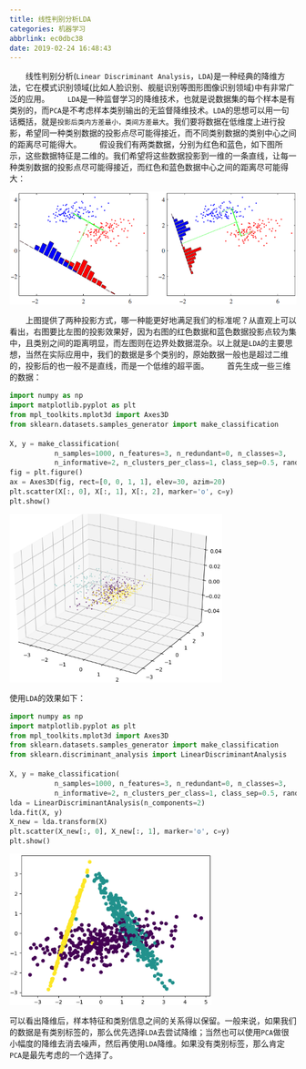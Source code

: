 ```yaml
---
title: 线性判别分析LDA
categories: 机器学习
abbrlink: ec0dbc38
date: 2019-02-24 16:48:43
---
```

&emsp;&emsp;线性判别分析(`Linear Discriminant Analysis`，`LDA`)是一种经典的降维方法，它在模式识别领域(比如人脸识别、舰艇识别等图形图像识别领域)中有非常广泛的应用。<!--more-->
&emsp;&emsp;`LDA`是一种监督学习的降维技术，也就是说数据集的每个样本是有类别的，而`PCA`是不考虑样本类别输出的无监督降维技术。`LDA`的思想可以用一句话概括，就是`投影后类内方差最小，类间方差最大`。我们要将数据在低维度上进行投影，希望同一种类别数据的投影点尽可能得接近，而不同类别数据的类别中心之间的距离尽可能得大。
&emsp;&emsp;假设我们有两类数据，分别为红色和蓝色，如下图所示，这些数据特征是二维的。我们希望将这些数据投影到一维的一条直线，让每一种类别数据的投影点尽可能得接近，而红色和蓝色数据中心之间的距离尽可能得大：

<img src="./线性判别分析LDA/1.png" height="198" width="534">

&emsp;&emsp;上图提供了两种投影方式，哪一种能更好地满足我们的标准呢？从直观上可以看出，右图要比左图的投影效果好，因为右图的红色数据和蓝色数据投影点较为集中，且类别之间的距离明显，而左图则在边界处数据混杂。以上就是`LDA`的主要思想，当然在实际应用中，我们的数据是多个类别的，原始数据一般也是超过二维的，投影后的也一般不是直线，而是一个低维的超平面。
&emsp;&emsp;首先生成一些三维的数据：

``` python
import numpy as np
import matplotlib.pyplot as plt
from mpl_toolkits.mplot3d import Axes3D
from sklearn.datasets.samples_generator import make_classification

X, y = make_classification(
           n_samples=1000, n_features=3, n_redundant=0, n_classes=3,
           n_informative=2, n_clusters_per_class=1, class_sep=0.5, random_state=10)
fig = plt.figure()
ax = Axes3D(fig, rect=[0, 0, 1, 1], elev=30, azim=20)
plt.scatter(X[:, 0], X[:, 1], X[:, 2], marker='o', c=y)
plt.show()
```

<img src="./线性判别分析LDA/2.png" height="296" width="374">

使用`LDA`的效果如下：

``` python
import numpy as np
import matplotlib.pyplot as plt
from mpl_toolkits.mplot3d import Axes3D
from sklearn.datasets.samples_generator import make_classification
from sklearn.discriminant_analysis import LinearDiscriminantAnalysis
​
X, y = make_classification(
           n_samples=1000, n_features=3, n_redundant=0, n_classes=3,
           n_informative=2, n_clusters_per_class=1, class_sep=0.5, random_state=10)
lda = LinearDiscriminantAnalysis(n_components=2)
lda.fit(X, y)
X_new = lda.transform(X)
plt.scatter(X_new[:, 0], X_new[:, 1], marker='o', c=y)
plt.show()
```

<img src="./线性判别分析LDA/3.png" height="266" width="354">

可以看出降维后，样本特征和类别信息之间的关系得以保留。一般来说，如果我们的数据是有类别标签的，那么优先选择`LDA`去尝试降维；当然也可以使用`PCA`做很小幅度的降维去消去噪声，然后再使用`LDA`降维。如果没有类别标签，那么肯定`PCA`是最先考虑的一个选择了。